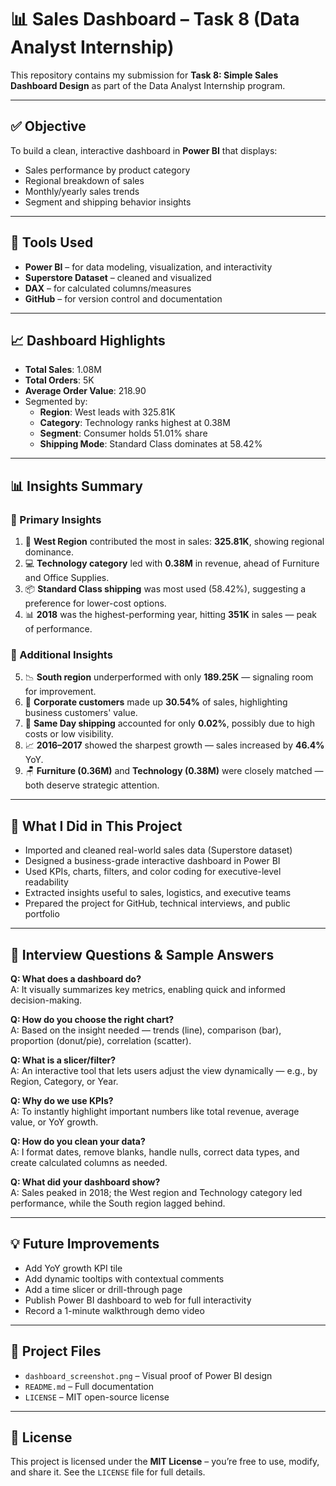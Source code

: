 # 📊  Sales Dashboard – Task 8 (Data Analyst Internship)

This repository contains my submission for **Task 8: Simple Sales Dashboard Design** as part of the Data Analyst Internship program.

---

## ✅ Objective
To build a clean, interactive dashboard in **Power BI** that displays:
- Sales performance by product category
- Regional breakdown of sales
- Monthly/yearly sales trends
- Segment and shipping behavior insights

---

## 🧰 Tools Used
- **Power BI** – for data modeling, visualization, and interactivity
- **Superstore Dataset** – cleaned and visualized
- **DAX** – for calculated columns/measures
- **GitHub** – for version control and documentation

---

## 📈 Dashboard Highlights
- **Total Sales**: 1.08M
- **Total Orders**: 5K
- **Average Order Value**: 218.90
- Segmented by:
  - **Region**: West leads with 325.81K
  - **Category**: Technology ranks highest at 0.38M
  - **Segment**: Consumer holds 51.01% share
  - **Shipping Mode**: Standard Class dominates at 58.42%

---

## 📊 Insights Summary

### 🔹 Primary Insights
1. 📍 **West Region** contributed the most in sales: **325.81K**, showing regional dominance.
2. 💻 **Technology category** led with **0.38M** in revenue, ahead of Furniture and Office Supplies.
3. 📦 **Standard Class shipping** was most used (58.42%), suggesting a preference for lower-cost options.
4. 📊 **2018** was the highest-performing year, hitting **351K** in sales — peak of performance.

### 🔸 Additional Insights
5. 📉 **South region** underperformed with only **189.25K** — signaling room for improvement.
6. 🏢 **Corporate customers** made up **30.54%** of sales, highlighting business customers' value.
7. 🚚 **Same Day shipping** accounted for only **0.02%**, possibly due to high costs or low visibility.
8. 📈 **2016–2017** showed the sharpest growth — sales increased by **46.4%** YoY.
9. 🪑 **Furniture (0.36M)** and **Technology (0.38M)** were closely matched — both deserve strategic attention.

---

## 🚀 What I Did in This Project
- Imported and cleaned real-world sales data (Superstore dataset)
- Designed a business-grade interactive dashboard in Power BI
- Used KPIs, charts, filters, and color coding for executive-level readability
- Extracted insights useful to sales, logistics, and executive teams
- Prepared the project for GitHub, technical interviews, and public portfolio

---

## 🧠 Interview Questions & Sample Answers

**Q: What does a dashboard do?**  
A: It visually summarizes key metrics, enabling quick and informed decision-making.

**Q: How do you choose the right chart?**  
A: Based on the insight needed — trends (line), comparison (bar), proportion (donut/pie), correlation (scatter).

**Q: What is a slicer/filter?**  
A: An interactive tool that lets users adjust the view dynamically — e.g., by Region, Category, or Year.

**Q: Why do we use KPIs?**  
A: To instantly highlight important numbers like total revenue, average value, or YoY growth.

**Q: How do you clean your data?**  
A: I format dates, remove blanks, handle nulls, correct data types, and create calculated columns as needed.

**Q: What did your dashboard show?**  
A: Sales peaked in 2018; the West region and Technology category led performance, while the South region lagged behind.

---

## 💡 Future Improvements
- Add YoY growth KPI tile
- Add dynamic tooltips with contextual comments
- Add a time slicer or drill-through page
- Publish Power BI dashboard to web for full interactivity
- Record a 1-minute walkthrough demo video

---

## 📁 Project Files
- `dashboard_screenshot.png` – Visual proof of Power BI design
- `README.md` – Full documentation
- `LICENSE` – MIT open-source license

---

## 📄 License

This project is licensed under the **MIT License** – you’re free to use, modify, and share it. See the `LICENSE` file for full details.

